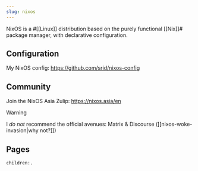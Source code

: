 ```yaml
---
slug: nixos
---
```


NixOS is a #[[Linux]] distribution based on the purely functional [[Nix]]# package manager, with declarative configuration.

## Configuration

My NixOS config: https://github.com/srid/nixos-config

## Community

Join the NixOS Asia Zulip: https://nixos.asia/en

>[!warning]
> I _do not_ recommend the official avenues: Matrix & Discourse ([[nixos-woke-invasion|why not?]])

## Pages

```query
children:.
```
